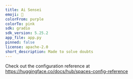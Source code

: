 ```yaml
---
title: Ai Sensei
emoji: 👀
colorFrom: purple
colorTo: pink
sdk: gradio
sdk_version: 5.25.2
app_file: app.py
pinned: false
license: apache-2.0
short_description: Made to solve doubts
---
```


Check out the configuration reference at https://huggingface.co/docs/hub/spaces-config-reference
